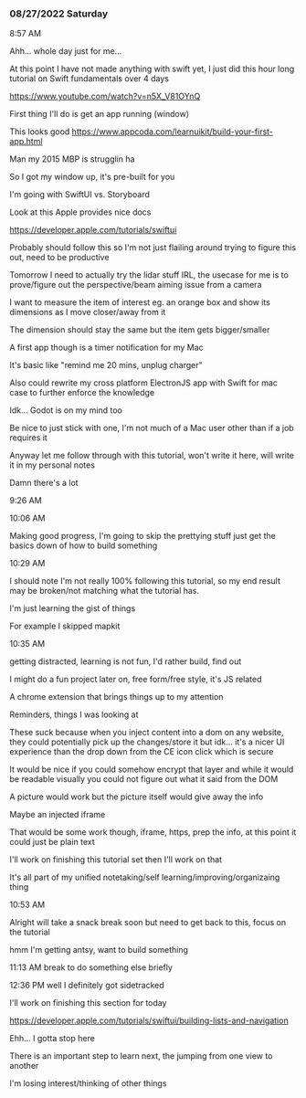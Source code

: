 ### 08/27/2022 Saturday

8:57 AM

Ahh... whole day just for me...

At this point I have not made anything with swift yet, I just did this hour long tutorial on Swift fundamentals over 4 days

https://www.youtube.com/watch?v=n5X_V81OYnQ

First thing I'll do is get an app running (window)

This looks good
https://www.appcoda.com/learnuikit/build-your-first-app.html

Man my 2015 MBP is strugglin ha

So I got my window up, it's pre-built for you

I'm going with SwiftUI vs. Storyboard

Look at this Apple provides nice docs

https://developer.apple.com/tutorials/swiftui

Probably should follow this so I'm not just flailing around trying to figure this out, need to be productive

Tomorrow I need to actually try the lidar stuff IRL, the usecase for me is to prove/figure out the perspective/beam aiming issue from a camera

I want to measure the item of interest eg. an orange box and show its dimensions as I move closer/away from it

The dimension should stay the same but the item gets bigger/smaller

A first app though is a timer notification for my Mac

It's basic like "remind me 20 mins, unplug charger"

Also could rewrite my cross platform ElectronJS app with Swift for mac case to further enforce the knowledge

Idk... Godot is on my mind too

Be nice to just stick with one, I'm not much of a Mac user other than if a job requires it

Anyway let me follow through with this tutorial, won't write it here, will write it in my personal notes

Damn there's a lot

9:26 AM

10:06 AM

Making good progress, I'm going to skip the prettying stuff just get the basics down of how to build something

10:29 AM

I should note I'm not really 100% following this tutorial, so my end result may be broken/not matching what the tutorial has.

I'm just learning the gist of things

For example I skipped mapkit

10:35 AM

getting distracted, learning is not fun, I'd rather build, find out

I might do a fun project later on, free form/free style, it's JS related

A chrome extension that brings things up to my attention

Reminders, things I was looking at

These suck because when you inject content into a dom on any website, they could potentially pick up the changes/store it but idk... it's a nicer UI experience than the drop down from the CE icon click which is secure

It would be nice if you could somehow encrypt that layer and while it would be readable visually you could not figure out what it said from the DOM

A picture would work but the picture itself would give away the info

Maybe an injected iframe

That would be some work though, iframe, https, prep the info, at this point it could just be plain text

I'll work on finishing this tutorial set then I'll work on that

It's all part of my unified notetaking/self learning/improving/organizaing thing

10:53 AM

Alright will take a snack break soon but need to get back to this, focus on the tutorial

hmm I'm getting antsy, want to build something

11:13 AM break to do something else briefly

12:36 PM well I definitely got sidetracked

I'll work on finishing this section for today

https://developer.apple.com/tutorials/swiftui/building-lists-and-navigation

Ehh... I gotta stop here

There is an important step to learn next, the jumping from one view to another

I'm losing interest/thinking of other things